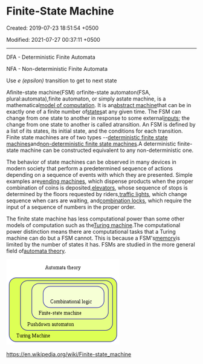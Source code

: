 # Finite-State Machine

Created: 2019-07-23 18:51:54 +0500

Modified: 2021-07-27 00:37:11 +0500

---

DFA - Deterministic Finite Automata

NFA - Non-deterministic Finite Automata

Use *e (epsilon)* transition to get to next state

Afinite-state machine(FSM) orfinite-state automaton(FSA, plural:automata),finite automaton, or simply astate machine, is a mathematical[model of computation](https://en.wikipedia.org/wiki/Model_of_computation). It is an[abstract machine](https://en.wikipedia.org/wiki/Abstract_machine)that can be in exactly one of a finite number of[states](https://en.wikipedia.org/wiki/State_(computer_science))at any given time. The FSM can change from one state to another in response to some external[inputs](https://en.wikipedia.org/wiki/Input_(computer_science)); the change from one state to another is called atransition. An FSM is defined by a list of its states, its initial state, and the conditions for each transition. Finite state machines are of two types --[deterministic finite state machines](https://en.wikipedia.org/wiki/Deterministic_finite_automaton)and[non-deterministic finite state machines](https://en.wikipedia.org/wiki/Nondeterministic_finite_automaton).A deterministic finite-state machine can be constructed equivalent to any non-deterministic one.

The behavior of state machines can be observed in many devices in modern society that perform a predetermined sequence of actions depending on a sequence of events with which they are presented. Simple examples are[vending machines](https://en.wikipedia.org/wiki/Vending_machine), which dispense products when the proper combination of coins is deposited,[elevators](https://en.wikipedia.org/wiki/Elevator), whose sequence of stops is determined by the floors requested by riders,[traffic lights](https://en.wikipedia.org/wiki/Traffic_light), which change sequence when cars are waiting, and[combination locks](https://en.wikipedia.org/wiki/Combination_lock), which require the input of a sequence of numbers in the proper order.

The finite state machine has less computational power than some other models of computation such as the[Turing machine](https://en.wikipedia.org/wiki/Turing_machine).The computational power distinction means there are computational tasks that a Turing machine can do but a FSM cannot. This is because a FSM's[memory](https://en.wikipedia.org/wiki/Computer_memory)is limited by the number of states it has. FSMs are studied in the more general field of[automata theory](https://en.wikipedia.org/wiki/Automata_theory).

![image](media/Finite-State-Machine-image1.png)

<https://en.wikipedia.org/wiki/Finite-state_machine>
